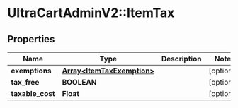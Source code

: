 # UltraCartAdminV2::ItemTax

## Properties
Name | Type | Description | Notes
------------ | ------------- | ------------- | -------------
**exemptions** | [**Array&lt;ItemTaxExemption&gt;**](ItemTaxExemption.md) |  | [optional] 
**tax_free** | **BOOLEAN** |  | [optional] 
**taxable_cost** | **Float** |  | [optional] 


